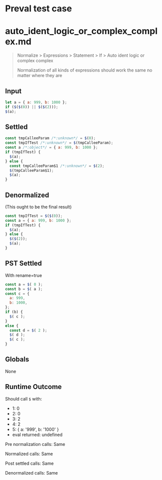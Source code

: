 # Preval test case

# auto_ident_logic_or_complex_complex.md

> Normalize > Expressions > Statement > If > Auto ident logic or complex complex
>
> Normalization of all kinds of expressions should work the same no matter where they are

## Input

`````js filename=intro
let a = { a: 999, b: 1000 };
if ($($(0)) || $($(2)));
$(a);
`````


## Settled


`````js filename=intro
const tmpCalleeParam /*:unknown*/ = $(0);
const tmpIfTest /*:unknown*/ = $(tmpCalleeParam);
const a /*:object*/ = { a: 999, b: 1000 };
if (tmpIfTest) {
  $(a);
} else {
  const tmpCalleeParam$1 /*:unknown*/ = $(2);
  $(tmpCalleeParam$1);
  $(a);
}
`````


## Denormalized
(This ought to be the final result)

`````js filename=intro
const tmpIfTest = $($(0));
const a = { a: 999, b: 1000 };
if (tmpIfTest) {
  $(a);
} else {
  $($(2));
  $(a);
}
`````


## PST Settled
With rename=true

`````js filename=intro
const a = $( 0 );
const b = $( a );
const c = {
  a: 999,
  b: 1000,
};
if (b) {
  $( c );
}
else {
  const d = $( 2 );
  $( d );
  $( c );
}
`````


## Globals


None


## Runtime Outcome


Should call `$` with:
 - 1: 0
 - 2: 0
 - 3: 2
 - 4: 2
 - 5: { a: '999', b: '1000' }
 - eval returned: undefined

Pre normalization calls: Same

Normalized calls: Same

Post settled calls: Same

Denormalized calls: Same
